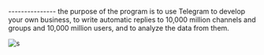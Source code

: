 ---------------  the purpose of the program is to use Telegram to develop your own business, to write automatic replies to 10,000 million channels and groups and 10,000 million users, and to analyze the data from them.  



![s](https://github.com/user-attachments/assets/f8e35d7b-15ce-42a5-8827-7f9b1afdfb7a)
